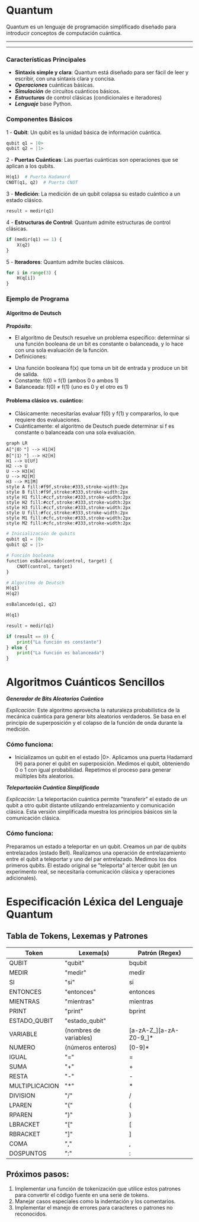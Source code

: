 # Quantum

Quantum es un lenguaje de programación simplificado diseñado 
para introducir conceptos de computación cuántica.
____________
____________

### Características Principales

+ **Sintaxis simple y clara**: Quantum está diseñado para ser fácil de leer y escribir, con una sintaxis clara y concisa.
+ ***Operaciones*** cuánticas básicas.
+ ***Simulación*** de circuitos cuánticos básicos.
+ ***Estructuras*** de control clásicas (condicionales e iteradores)
+ ***Lenguaje*** base Python.

### Componentes Básicos

1 - **Qubit**: Un qubit es la unidad básica de información cuántica.

```python
qubit q1 = |0>
qubit q2 = |1>
```

2 - **Puertas Cuánticas**: Las puertas cuánticas son operaciones que se aplican a los qubits.

```python
H(q1)  # Puerta Hadamard
CNOT(q1, q2)  # Puerta CNOT
```

3 - **Medición**: La medición de un qubit colapsa su estado cuántico a un estado clásico.

```python
result = medir(q1)
```

4 - **Estructuras de Control**: Quantum admite estructuras de control clásicas.

```python
if (medir(q1) == 1) {
    X(q2)
}
```

5 - **Iteradores**: Quantum admite bucles clásicos.

```python
for i in range(3) {
    H(q[i])
}
```

### Ejemplo de Programa

#### Algoritmo de Deutsch
***Propósito***:
+ El algoritmo de Deutsch resuelve un problema específico: 
determinar si una función booleana de un bit es constante o balanceada, 
y lo hace con una sola evaluación de la función. 
+ Definiciones:

- Una función booleana f(x) que toma un bit de entrada y produce un bit de salida.
- Constante: f(0) = f(1) (ambos 0 o ambos 1)
- Balanceada: f(0) ≠ f(1) (uno es 0 y el otro es 1)

#### Problema clásico vs. cuántico:

+ Clásicamente: necesitarías evaluar f(0) y f(1) y compararlos, lo que requiere dos evaluaciones.
+ Cuánticamente: el algoritmo de Deutsch puede determinar si f es constante o balanceada con una sola evaluación.

```mermaid
graph LR
A["|0〉"] --> H1[H]
B["|1〉"] --> H2[H]
H1 --> U[Uf]
H2 --> U
U --> H3[H]
U --> M2[M]
H3 --> M1[M]
style A fill:#f9f,stroke:#333,stroke-width:2px
style B fill:#f9f,stroke:#333,stroke-width:2px
style H1 fill:#ccf,stroke:#333,stroke-width:2px
style H2 fill:#ccf,stroke:#333,stroke-width:2px
style H3 fill:#ccf,stroke:#333,stroke-width:2px
style U fill:#fcc,stroke:#333,stroke-width:2px
style M1 fill:#cfc,stroke:#333,stroke-width:2px
style M2 fill:#cfc,stroke:#333,stroke-width:2px

```

    
```python
# Inicialización de qubits
qubit q1 = |0>
qubit q2 = |1>

# Función booleana
function esBalanceado(control, target) {
    CNOT(control, target)
}

# Algoritmo de Deutsch
H(q1)
H(q2)

esBalancedo(q1, q2)

H(q1)

result = medir(q1)

if (result == 0) {
    print("La función es constante")
} else {
    print("La función es balanceada")
}
```

# Algoritmos Cuánticos Sencillos

***Generador de Bits Aleatorios Cuántico***
   
_Explicación_:
Este algoritmo aprovecha la naturaleza probabilística de la mecánica cuántica para generar bits aleatorios verdaderos. Se basa en el principio de superposición y el colapso de la función de onda durante la medición.

### Cómo funciona:

* Inicializamos un qubit en el estado |0>.
Aplicamos una puerta Hadamard (H) para poner el qubit en superposición.
Medimos el qubit, obteniendo 0 o 1 con igual probabilidad.
Repetimos el proceso para generar múltiples bits aleatorios.

***Teleportación Cuántica Simplificada***
   
_Explicación:_
La teleportación cuántica permite "transferir" el estado de un qubit a otro qubit distante utilizando entrelazamiento y comunicación clásica. Esta versión simplificada muestra los principios básicos sin la comunicación clásica.
   
### Cómo funciona:

Preparamos un estado a teleportar en un qubit.
Creamos un par de qubits entrelazados (estado Bell).
Realizamos una operación de entrelazamiento entre el qubit a teleportar y uno del par entrelazado.
Medimos los dos primeros qubits.
El estado original se "teleporta" al tercer qubit (en un experimento real, se necesitaría comunicación clásica y operaciones adicionales).

# Especificación Léxica del Lenguaje Quantum

## Tabla de Tokens, Lexemas y Patrones

| Token          | Lexema(s)              | Patrón (Regex)         |
|----------------|------------------------|------------------------|
| QUBIT          | "qubit"                | bqubit                 |
| MEDIR          | "medir"                | medir                  |
| SI             | "si"                   | si                     |
| ENTONCES       | "entonces"             | entonces               |
| MIENTRAS       | "mientras"             | mientras               | |
| PRINT          | "print"                | bprint                 |
| ESTADO_QUBIT   | "estado_qubit"         |                        |1>"                | \|[01]>                     |                |X|CNOT)\b              |
| VARIABLE       | (nombres de variables) | [a-zA-Z_][a-zA-Z0-9_]* |
| NUMERO         | (números enteros)      | [0-9]*                 |
| IGUAL          | "="                    | =                      |
| SUMA           | "+"                    | \+                     |
| RESTA          | "-"                    | -                      |
| MULTIPLICACION | "*"                    | \*                     |
| DIVISION       | "/"                    | /                      |
| LPAREN         | "("                    | \(                     |
| RPAREN         | ")"                    | \)                     |
| LBRACKET       | "["                    | \[                     |
| RBRACKET       | "]"                    | \]                     |
| COMA           | ","                    | ,                      |
| DOSPUNTOS      | ":"                    | :                      | |


## Próximos pasos:

1. Implementar una función de tokenización que utilice estos patrones para convertir el código fuente en una serie de tokens.
2. Manejar casos especiales como la indentación y los comentarios.
3. Implementar el manejo de errores para caracteres o patrones no reconocidos.
